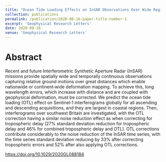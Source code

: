 ```yaml
---
title: "Ocean Tide Loading Effects on InSAR Observations Over Wide Regions"
collection: publications
permalink: /publication/2020-08-16-paper-title-number-1
excerpt: 'Geophysical Research Letters'
date: 2020-08-16
venue: 'Geophysical Research Letters'
--- 
```


Abstract
======
Recent and future Interferometric Synthetic Aperture Radar (InSAR) missions provide spatially wide and temporally continuous observations capturing relative ground motions over great distances which enable nationwide or continent‐wide deformation mapping. To achieve this, long wavelength errors, which increase with distance and are coupled with geophysical deformation, must be corrected. We predict the ocean tide loading (OTL) effect on Sentinel‐1 interferograms globally for all ascending and descending acquisitions, and they are largest in coastal regions. Then, interferograms over southwest Britain are investigated, with the OTL correction having a similar noise reduction effect as when correcting for tropospheric delay (27% standard deviation reduction for tropospheric delay and 46% for combined tropospheric delay and OTL). OTL corrections contribute considerably to the noise reduction of the InSAR time series, with the time series standard deviation reducing by 33% after correcting tropospheric errors and 52% after also applying OTL corrections.

 https://doi.org/10.1029/2020GL088184
